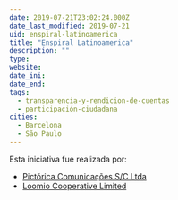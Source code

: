 ```yaml
---
date: 2019-07-21T23:02:24.000Z
date_last_modified: 2019-07-21
uid: enspiral-latinoamerica
title: "Enspiral Latinoamerica"
description: ""
type: 
website: 
date_ini: 
date_end: 
tags:
  - transparencia-y-rendicion-de-cuentas
  - participación-ciudadana
cities: 
  - Barcelona
  - São Paulo
---
```


Esta iniciativa fue realizada por:

- [Pictórica Comunicações S/C Ltda](/organizaciones/pictorica-comunicacoes-s-c-ltda)
- [Loomio Cooperative Limited](/organizaciones/loomio-cooperative-limited)
